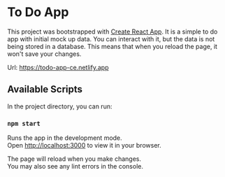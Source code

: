 # To Do App

This project was bootstrapped with [Create React App](https://github.com/facebook/create-react-app). It is a simple to do app with initial mock up data. You can interact with it, but the data is not being stored in a database. This means that when you reload the page, it won't save your changes.

Url: https://todo-app-ce.netlify.app

## Available Scripts

In the project directory, you can run:

### `npm start`

Runs the app in the development mode.\
Open [http://localhost:3000](http://localhost:3000) to view it in your browser.

The page will reload when you make changes.\
You may also see any lint errors in the console.
